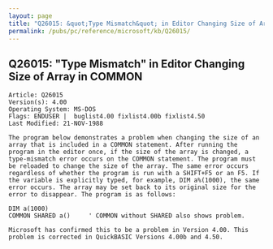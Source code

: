 ```yaml
---
layout: page
title: "Q26015: &quot;Type Mismatch&quot; in Editor Changing Size of Array in COMMON"
permalink: /pubs/pc/reference/microsoft/kb/Q26015/
---
```


## Q26015: &quot;Type Mismatch&quot; in Editor Changing Size of Array in COMMON

	Article: Q26015
	Version(s): 4.00
	Operating System: MS-DOS
	Flags: ENDUSER |  buglist4.00 fixlist4.00b fixlist4.50
	Last Modified: 21-NOV-1988
	
	The program below demonstrates a problem when changing the size of an
	array that is included in a COMMON statement. After running the
	program in the editor once, if the size of the array is changed, a
	type-mismatch error occurs on the COMMON statement. The program must
	be reloaded to change the size of the array. The same error occurs
	regardless of whether the program is run with a SHIFT+F5 or an F5. If
	the variable is explicitly typed, for example, DIM a%(1000), the same
	error occurs. The array may be set back to its original size for the
	error to disappear. The program is as follows:
	
	DIM a(1000)
	COMMON SHARED a()     ' COMMON without SHARED also shows problem.
	
	Microsoft has confirmed this to be a problem in Version 4.00. This
	problem is corrected in QuickBASIC Versions 4.00b and 4.50.

